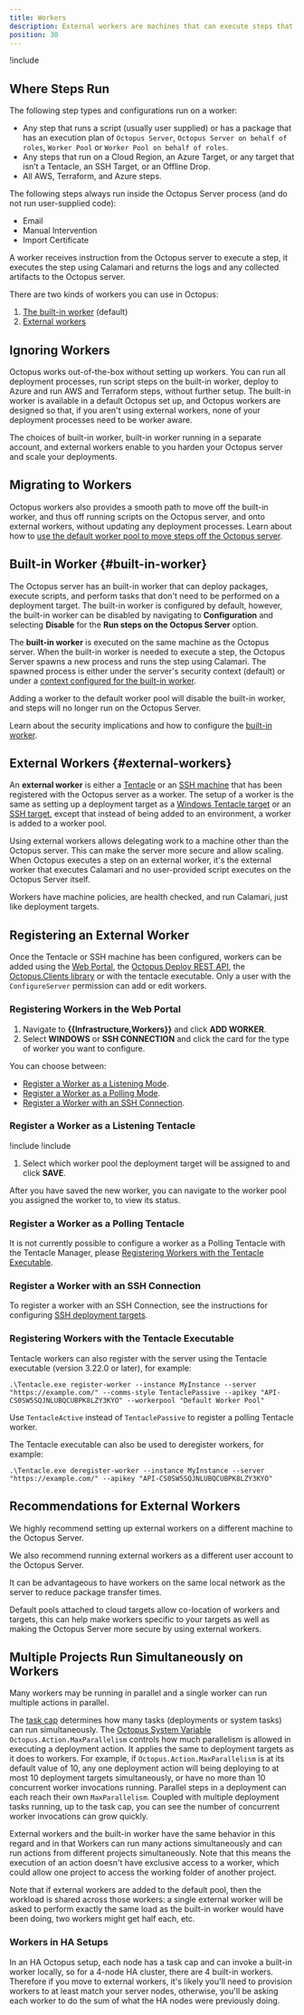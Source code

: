 ```yaml
---
title: Workers
description: External workers are machines that can execute steps that don't need to be performed on the Octopus server or deployment targets.
position: 30
---
```


!include <workers>

## Where Steps Run

The following step types and configurations run on a worker:

- Any step that runs a script (usually user supplied) or has a package that has an execution plan of `Octopus Server`, `Octopus Server on behalf of roles`, `Worker Pool` or `Worker Pool on behalf of roles`.
- Any steps that run on a Cloud Region, an Azure Target, or any target that isn’t a Tentacle, an SSH Target, or an Offline Drop.
- All AWS, Terraform, and Azure steps.

The following steps always run inside the Octopus Server process (and do not run user-supplied code):

- Email
- Manual Intervention
- Import Certificate

A worker receives instruction from the Octopus server to execute a step, it executes the step using Calamari and returns the logs and any collected artifacts to the Octopus server.

There are two kinds of workers you can use in Octopus:

1. [The built-in worker](#built-in-worker) (default)
1. [External workers](#external-workers)

## Ignoring Workers

Octopus works out-of-the-box without setting up workers.  You can run all deployment processes, run script steps on the built-in worker, deploy to Azure and run AWS and Terraform steps, without further setup.  The built-in worker is available in a default Octopus set up, and Octopus workers are designed so that, if you aren't using external workers, none of your deployment processes need to be worker aware.

The choices of built-in worker, built-in worker running in a separate account, and external workers enable to you harden your Octopus server and scale your deployments.

## Migrating to Workers

Octopus workers also provides a smooth path to move off the built-in worker, and thus off running scripts on the Octopus server, and onto external workers, without updating any deployment processes.  Learn about how to [use the default worker pool to move steps off the Octopus server](/docs/infrastructure/workers/worker-pools.md#Using-the-default-pool-to-stop-running-scripts-on-the-server).


## Built-in Worker {#built-in-worker}

The Octopus server has an built-in worker that can deploy packages, execute scripts, and perform tasks that don't need to be performed on a deployment target. The built-in worker is configured by default, however, the built-in worker can be disabled by navigating to **Configuration** and selecting **Disable** for the **Run steps on the Octopus Server** option.

The **built-in worker** is executed on the same machine as the Octopus server.  When the built-in worker is needed to execute a step, the Octopus Server spawns a new process and runs the step using Calamari.  The spawned process is either under the server's security context (default) or under a [context configured for the built-in worker](/docs/infrastructure/workers/built-in-worker.md#Running-tasks-on-the-Octopus-Server-as-a-different-user).

Adding a worker to the default worker pool will disable the built-in worker, and steps will no longer run on the Octopus Server.

Learn about the security implications and how to configure the [built-in worker](/docs/infrastructure/workers/built-in-worker.md).

## External Workers {#external-workers}

An **external worker** is either a [Tentacle](/docs/infrastructure/deployment-targets/windows-targets/index.md) or an [SSH machine](/docs/infrastructure/deployment-targets/linux/index.md) that has been registered with the Octopus server as a worker.  The setup of a worker is the same as setting up a deployment target as a [Windows Tentacle target](/docs/infrastructure/deployment-targets/windows-targets/index.md) or an [SSH target](/docs/infrastructure/deployment-targets/linux/index.md), except that instead of being added to an environment, a worker is added to a worker pool.

Using external workers allows delegating work to a machine other than the Octopus server.  This can make the server more secure and allow scaling.  When Octopus executes a step on an external worker, it's the external worker that executes Calamari and no user-provided script executes on the Octopus Server itself.

Workers have machine policies, are health checked, and run Calamari, just like deployment targets.

## Registering an External Worker

Once the Tentacle or SSH machine has been configured, workers can be added using the [Web Portal](#registering-workers-in-the-web-portal), the [Octopus Deploy REST API](/docs/octopus-rest-api/index.md), the [Octopus.Clients library](/docs/octopus-rest-api/octopus.client.md) or with the tentacle executable.  Only a user with the `ConfigureServer` permission can add or edit workers.

### Registering Workers in the Web Portal

1. Navigate to **{{Infrastructure,Workers}}** and click **ADD WORKER**.
1. Select **WINDOWS** or **SSH CONNECTION** and click the card for the type of worker you want to configure.

You can choose between:

- [Register a Worker as a Listening Mode](#register-a-worker-as-a-listening-tentacle).
- [Register a Worker as a Polling Mode](#register-a-worker-as-a-polling-tentacle).
- [Register a Worker with an SSH Connection](#register-a-worker-with-an-ssh-connection).

### Register a Worker as a Listening Tentacle

!include <install-tentacle-manager>
!include <configure-listening>
1. Select which worker pool the deployment target will be assigned to and click **SAVE**.

After you have saved the new worker, you can navigate to the worker pool you assigned the worker to, to view its status.

### Register a Worker as a Polling Tentacle

It is not currently possible to configure a worker as a Polling Tentacle with the Tentacle Manager, please [Registering Workers with the Tentacle Executable](#registering-workers-with-the-tentacle-executable).

### Register a Worker with an SSH Connection

To register a worker with an SSH Connection, see the instructions for configuring [SSH deployment targets](/docs/infrastructure/deployment-targets/linux/index.md).

### Registering Workers with the Tentacle Executable

Tentacle workers can also register with the server using the Tentacle executable (version 3.22.0 or later), for example:

```
.\Tentacle.exe register-worker --instance MyInstance --server "https://example.com/" --comms-style TentaclePassive --apikey "API-CS0SW5SQJNLUBQCUBPK8LZY3KYO" --workerpool "Default Worker Pool"
```

Use `TentacleActive` instead of `TentaclePassive` to register a polling Tentacle worker.

The Tentacle executable can also be used to deregister workers, for example:
```
.\Tentacle.exe deregister-worker --instance MyInstance --server "https://example.com/" --apikey "API-CS0SW5SQJNLUBQCUBPK8LZY3KYO"
```

## Recommendations for External Workers

We highly recommend setting up external workers on a different machine to the Octopus Server.

We also recommend running external workers as a different user account to the Octopus Server.

It can be advantageous to have workers on the same local network as the server to reduce package transfer times.

Default pools attached to cloud targets allow co-location of workers and targets, this can help make workers specific to your targets as well as making the Octopus Server more secure by using external workers.

## Multiple Projects Run Simultaneously on Workers

Many workers may be running in parallel and a single worker can run multiple actions in parallel.  

The [task cap](/docs/support/increase-the-octopus-server-task-cap.md) determines how many tasks (deployments or system tasks) can run simultaneously.  The [Octopus System Variable](/docs/deployment-process/variables/system-variables.md) `Octopus.Action.MaxParallelism` controls how much parallelism is allowed in executing a deployment action.  It applies the same to deployment targets as it does to workers.   For example, if `Octopus.Action.MaxParallelism` is at its default value of 10, any one deployment action will being deploying to at most 10 deployment targets simultaneously, or have no more than 10 concurrent worker invocations running. Parallel steps in a deployment can each reach their own `MaxParallelism`.  Coupled with multiple deployment tasks running, up to the task cap, you can see the number of concurrent worker invocations can grow quickly.

External workers and the built-in worker have the same behavior in this regard and in that Workers can run many actions simultaneously and can run actions from different projects simultaneously.  Note that this means the execution of an action doesn't have exclusive access to a worker, which could allow one project to access the working folder of another project.

Note that if external workers are added to the default pool, then the workload is shared across those workers: a single external worker will be asked to perform exactly the same load as the built-in worker would have been doing, two workers might get half each, etc.

### Workers in HA Setups

In an HA Octopus setup, each node has a task cap and can invoke a built-in worker locally, so for a 4-node HA cluster, there are 4 built-in workers.  Therefore if you move to external workers, it's likely you'll need to provision workers to at least match your server nodes, otherwise, you'll be asking each worker to do the sum of what the HA nodes were previously doing.
